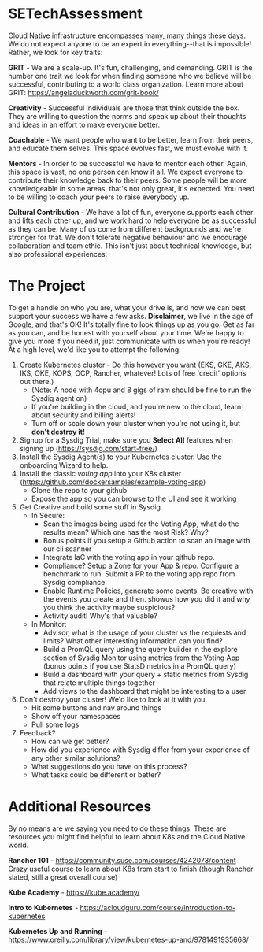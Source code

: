 # SETechAssessment

Cloud Native infrastructure encompasses many, many things these days. We do not expect anyone to be an expert in everything--that is impossible! Rather, we look for key traits:

**GRIT** - We are a scale-up. It's fun, challenging, and demanding. GRIT is the number one trait we look for when finding someone who we believe will be successful, contributing to a world class organization.  Learn more about GRIT: https://angeladuckworth.com/grit-book/

**Creativity** - Successful individuals are those that think outside the box. They are willing to question the norms and speak up about their thoughts and ideas in an effort to make everyone better.

**Coachable** - We want people who want to be better, learn from their peers, and educate them selves. This space evolves fast, we must evolve with it.

**Mentors** - In order to be successful we have to mentor each other. Again, this space is vast, no one person can know it all. We expect everyone to contribute their knowledge back to their peers. Some people will be more knowledgeable in some areas, that's not only great, it's expected. You need to be willing to coach your peers to raise everybody up.

**Cultural Contribution** - We have a lot of fun, everyone supports each other and lifts each other up, and we work hard to help everyone be as successful as they can be. Many of us come from different backgrounds and we're stronger for that. We don't tolerate negative behaviour and we encourage collaboration and team ethic. This isn't just about technical knowledge, but also professional experiences.

# The Project

To get a handle on who you are, what your drive is, and how we can best support your success we have a few asks.  **Disclaimer**, we live in the age of Google, and that's OK! It's totally fine to look things up as you go. Get as far as you can, and be honest with yourself about your time. We're happy to give you more if you need it, just communicate with us when you're ready! At a high level, we'd like you to attempt the following:

1. Create Kubernetes cluster - Do this however you want (EKS, GKE, AKS, IKS, OKE, KOPS, OCP, Rancher, whatever! Lots of free 'credit' options out there.)
    - (Note: A node with 4cpu and 8 gigs of ram should be fine to run the Sysdig agent on)
    - If you're building in the cloud, and you're new to the cloud, learn about security and billing alerts!
    - Turn off or scale down your cluster when you're not using it, but **don't destroy it!**
3. Signup for a Sysdig Trial, make sure you **Select All** features when signing up (https://sysdig.com/start-free/)
4. Install the Sysdig Agent(s) to your Kubernetes cluster. Use the onboarding Wizard to help.
5. Install the classic *voting app* into your K8s cluster (https://github.com/dockersamples/example-voting-app)
    - Clone the repo to your github
    - Expose the app so you can browse to the UI and see it working
6. Get Creative and build some stuff in Sysdig.
    - In Secure:
        - Scan the images being used for the Voting App, what do the results mean? Which one has the most Risk? Why?
        - Bonus points if you setup a Github action to scan an image with our cli scanner
        - Integrate IaC with the voting app in your github repo.
        - Compliance? Setup a Zone for your App & repo. Configure a benchmark to run. Submit a PR to the voting app repo from Sysdig compliance 
        - Enable Runtime Policies, generate some events. Be creative with the events you create and then. showus how you did it and why you think the activity maybe suspicious?
        - Activity audit! Why's that valuable?
    - In Monitor:
        - Advisor, what is the usage of your cluster vs the requiests and limits? What other interesting information can you find?
        - Build a PromQL query using the query builder in the explore section of Sysdig Monitor using metrics from the Voting App (bonus points if you use StatsD metrics in a PromQL query)
        - Build a dashboard with your query + static metrics from Sysdig that relate multiple things together
        - Add views to the dashboard that might be interesting to a user
7. Don't destroy your cluster! We'd like to look at it with you.
    - Hit some buttons and nav around things
    - Show off your namespaces
    - Pull some logs
8. Feedback? 
    - How can we get better? 
    - How did you experience with Sysdig differ from your experience of any other similar solutions?
    - What suggestions do you have on this process? 
    - What tasks could be different or better?

# Additional Resources

By no means are we saying you need to do these things. These are resources you might find helpful to learn about K8s and the Cloud Native world.

**Rancher 101** - https://community.suse.com/courses/4242073/content
Crazy useful course to learn about K8s from start to finish (though Rancher slated, still a great overall course)

**Kube Academy** - https://kube.academy/

**Intro to Kubernetes** - https://acloudguru.com/course/introduction-to-kubernetes

**Kubernetes Up and Running** - https://www.oreilly.com/library/view/kubernetes-up-and/9781491935668/

